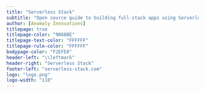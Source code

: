 ```yaml
---
title: "Serverless Stack"
subtitle: "Open source guide to building full-stack apps using Serverless and React"
author: [Anomaly Innovations]
titlepage: true
titlepage-color: "9068BE"
titlepage-text-color: "FFFFFF"
titlepage-rule-color: "FFFFFF"
bodypage-color: "F2EFE8"
header-left: "\\leftmark"
header-right: "Serverless Stack"
footer-left: "serverless-stack.com"
logo: "logo.png"
logo-width: "110"
---
```

